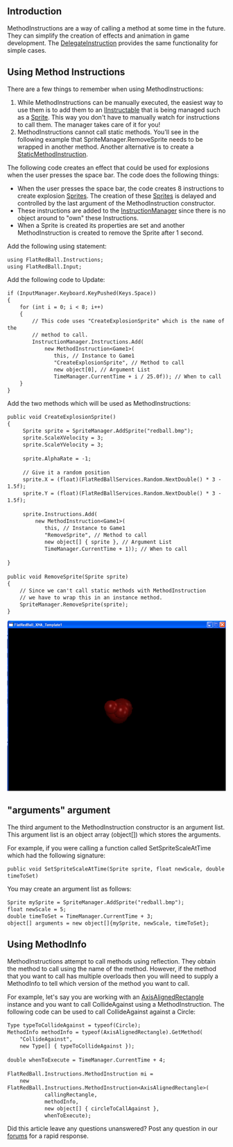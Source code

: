 ## Introduction

MethodInstructions are a way of calling a method at some time in the future. They can simplify the creation of effects and animation in game development. The [DelegateInstruction](/frb/docs/index.php?title=FlatRedBall.Instructions.DelegateInstruction.md "FlatRedBall.Instructions.DelegateInstruction") provides the same functionality for simple cases.

## Using Method Instructions

There are a few things to remember when using MethodInstructions:

1.  While MethodInstructions can be manually executed, the easiest way to use them is to add them to an [IInstructable](/frb/docs/index.php?title=FlatRedBall.Instructions.IInstructable.md "FlatRedBall.Instructions.IInstructable") that is being managed such as a [Sprite](/frb/docs/index.php?title=FlatRedBall.Sprite.md "FlatRedBall.Sprite"). This way you don't have to manually watch for instructions to call them. The manager takes care of it for you!
2.  MethodInstructions cannot call static methods. You'll see in the following example that SpriteManager.RemoveSprite needs to be wrapped in another method. Another alternative is to create a [StaticMethodInstruction](/frb/docs/index.php?title=FlatRedBall.Instructions.StaticMethodInstruction.md "FlatRedBall.Instructions.StaticMethodInstruction").

The following code creates an effect that could be used for explosions when the user presses the space bar. The code does the following things:

-   When the user presses the space bar, the code creates 8 instructions to create explosion [Sprites](/frb/docs/index.php?title=FlatRedBall.Sprite.md "FlatRedBall.Sprite"). The creation of these [Sprites](/frb/docs/index.php?title=FlatRedBall.Sprite.md "FlatRedBall.Sprite") is delayed and controlled by the last argument of the MethodInstruction constructor.
-   These instructions are added to the [InstructionManager](/frb/docs/index.php?title=FlatRedBall.Instructions.InstructionManager.md "FlatRedBall.Instructions.InstructionManager") since there is no object around to "own" these Instructions.
-   When a Sprite is created its properties are set and another MethodInstruction is created to remove the Sprite after 1 second.

Add the following using statement:

    using FlatRedBall.Instructions;
    using FlatRedBall.Input;

Add the following code to Update:

    if (InputManager.Keyboard.KeyPushed(Keys.Space))
    {
        for (int i = 0; i < 8; i++)
        {
            // This code uses "CreateExplosionSprite" which is the name of the
            // method to call.
            InstructionManager.Instructions.Add(
                new MethodInstruction<Game1>(
                   this, // Instance to Game1
                   "CreateExplosionSprite", // Method to call
                   new object[0], // Argument List
                   TimeManager.CurrentTime + i / 25.0f)); // When to call
        }
    }

Add the two methods which will be used as MethodInstructions:

    public void CreateExplosionSprite()
    {
         Sprite sprite = SpriteManager.AddSprite("redball.bmp");
         sprite.ScaleXVelocity = 3;
         sprite.ScaleYVelocity = 3;

         sprite.AlphaRate = -1;

         // Give it a random position
         sprite.X = (float)(FlatRedBallServices.Random.NextDouble() * 3 - 1.5f);
         sprite.Y = (float)(FlatRedBallServices.Random.NextDouble() * 3 - 1.5f);

         sprite.Instructions.Add(
             new MethodInstruction<Game1>(
                this, // Instance to Game1
                "RemoveSprite", // Method to call
                new object[] { sprite }, // Argument List
                TimeManager.CurrentTime + 1)); // When to call

    }

    public void RemoveSprite(Sprite sprite)
    {
        // Since we can't call static methods with MethodInstruction
        // we have to wrap this in an instance method.
        SpriteManager.RemoveSprite(sprite);
    }

![MethodInstructions.png](/media/migrated_media-MethodInstructions.png)

## "arguments" argument

The third argument to the MethodInstruction constructor is an argument list. This argument list is an object array (object\[\]) which stores the arguments.

For example, if you were calling a function called SetSpriteScaleAtTime which had the following signature:

    public void SetSpriteScaleAtTime(Sprite sprite, float newScale, double timeToSet)

You may create an argument list as follows:

    Sprite mySprite = SpriteManager.AddSprite("redball.bmp");
    float newScale = 5;
    double timeToSet = TimeManager.CurrentTime + 3;
    object[] arguments = new object[]{mySprite, newScale, timeToSet};

## Using MethodInfo

MethodInstructions attempt to call methods using reflection. They obtain the method to call using the name of the method. However, if the method that you want to call has multiple overloads then you will need to supply a MethodInfo to tell which version of the method you want to call.

For example, let's say you are working with an [AxisAlignedRectangle](/frb/docs/index.php?title=FlatRedBall.Math.Geometry.AxisAlignedRectangle.md "FlatRedBall.Math.Geometry.AxisAlignedRectangle") instance and you want to call CollideAgainst using a MethodInstruction. The following code can be used to call CollideAgainst against a Circle:

    Type typeToCollideAgainst = typeof(Circle);
    MethodInfo methodInfo = typeof(AxisAlignedRectangle).GetMethod(
        "CollideAgainst", 
        new Type[] { typeToCollideAgainst });

    double whenToExecute = TimeManager.CurrentTime + 4;

    FlatRedBall.Instructions.MethodInstruction mi = 
        new FlatRedBall.Instructions.MethodInstruction<AxisAlignedRectangle>(
                callingRectangle, 
                methodInfo,
                new object[] { circleToCallAgainst }, 
                whenToExecute);

Did this article leave any questions unanswered? Post any question in our [forums](/frb/forum.md) for a rapid response.
